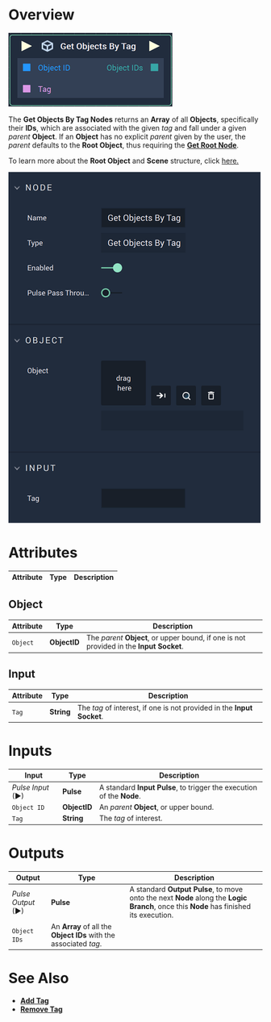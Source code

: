 # Overview

![The Get Objects By Tag Node.](../../../.gitbook/assets/getobjectsbytagnode.png)

The **Get Objects By Tag Nodes** returns an **Array** of all **Objects**, specifically their **IDs**, which are associated with the given *tag* and fall under a given *parent* **Object**. If an **Object** has no explicit *parent* given by the user, the *parent* defaults to the **Root Object**, thus requiring the [**Get Root Node**](get-root.md). 

To learn more about the **Root Object** and **Scene** structure, click [here.](../../../objects-and-types/scene-objects/README.md#structure-in-a-scene) 

![The Get Objects By Tag Node Attributes.](../../../.gitbook/assets/getobjectsbytagattributes.png)

# Attributes

|Attribute|Type|Description|
|---|---|---|
## Object

|Attribute|Type|Description|
|---|---|---|
|`Object`| **ObjectID** |The *parent* **Object**, or upper bound, if one is not provided in the **Input Socket**.|

## Input

|Attribute|Type|Description|
|---|---|---|
| `Tag` | **String** |The *tag* of interest, if one is not provided in the **Input Socket**.|

# Inputs

|Input|Type|Description|
|---|---|---|
|*Pulse Input* (►)|**Pulse**|A standard **Input Pulse**, to trigger the execution of the **Node**.|
|`Object ID`|**ObjectID**|An *parent* **Object**, or upper bound.|
|`Tag`|**String**|The *tag* of interest.|

# Outputs

|Output|Type|Description|
|---|---|---|
|*Pulse Output* (►)|**Pulse**|A standard **Output Pulse**, to move onto the next **Node** along the **Logic Branch**, once this **Node** has finished its execution.|
|`Object IDs`|An **Array** of all the **Object IDs** with the associated *tag*.| 

# See Also

* [**Add Tag**](add-tag.md)
* [**Remove Tag**](remove-tag.md)



